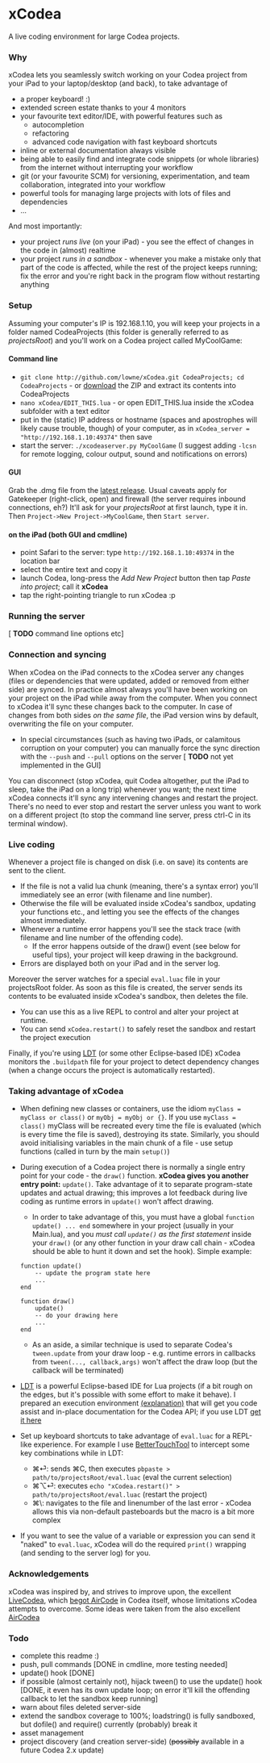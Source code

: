 # xCodea

A live coding environment for large Codea projects.

### Why

xCodea lets you seamlessly switch working on your Codea project from your iPad to your laptop/desktop (and back), to take advantage of

- a proper keyboard! :)
- extended screen estate thanks to your 4 monitors
- your favourite text editor/IDE, with powerful features such as
	- autocompletion
	- refactoring
	- advanced code navigation with fast keyboard shortcuts
- inline or external documentation always visible
- being able to easily find and integrate code snippets (or whole libraries) from the internet without interrupting your workflow
- git (or your favourite SCM) for versioning, experimentation, and team collaboration, integrated into your workflow
- powerful tools for managing large projects with lots of files and dependencies
- ...

And most importantly:

- your project _runs live_ (on your iPad) - you see the effect of changes in the code in (almost) realtime
- your project _runs in a sandbox_   - whenever you make a mistake only that part of the code is affected, while the rest of the project keeps running; fix the error and you're right back in the program flow without restarting anything

### Setup
Assuming your computer's IP is 192.168.1.10, you will keep your projects in a folder named CodeaProjects (this folder is generally referred to as _projectsRoot_) and you'll work on a Codea project called MyCoolGame:

#### Command line

- `git clone http://github.com/lowne/xCodea.git CodeaProjects; cd CodeaProjects` - or [download](https://github.com/lowne/xCodea/archive/dev.zip) the ZIP and extract its contents into CodeaProjects
- `nano xCodea/EDIT_THIS.lua` - or open EDIT_THIS.lua inside the xCodea subfolder with a text editor
- put in the (static) IP address or hostname (spaces and apostrophes will likely cause trouble, though) of your computer, as in `xCodea_server = "http://192.168.1.10:49374"` then save
- start the server: `./xcodeaserver.py MyCoolGame` (I suggest adding `-lcsn` for remote logging, colour output, sound and notifications on errors)

#### GUI
Grab the .dmg file from the [latest release](https://github.com/lowne/xCodea/releases). Usual caveats apply for Gatekeeper (right-click, open) and firewall (the server requires inbound connections, eh?) It'll ask for your _projectsRoot_ at first launch, type it in. Then `Project->New Project->MyCoolGame`, then `Start server`.

#### on the iPad (both GUI and cmdline)

- point Safari to the server: type `http://192.168.1.10:49374` in the location bar
- select the entire text and copy it
- launch Codea, long-press the _Add New Project_ button then tap _Paste into project_; call it **xCodea**
- tap the right-pointing triangle to run xCodea :p

### Running the server

[ **TODO** command line options etc]

### Connection and syncing

When xCodea on the iPad connects to the xCodea server any changes (files or dependencies that were updated, added or removed from either side) are synced. 
In practice almost always you'll have been working on your project on the iPad while away from the computer. When you connect to xCodea it'll sync these changes back to the computer.
In case of changes from both sides _on the same file_, the iPad version wins by default, overwriting the file on your computer.

- In special circumstances (such as having two iPads, or calamitous corruption on your computer) you can manually force the sync direction with the `--push` and `--pull` options on the server [ **TODO** not yet implemented in the GUI]

You can disconnect (stop xCodea, quit Codea altogether, put the iPad to sleep, take the iPad on a long trip) whenever you want; the next time xCodea connects it'll sync any intervening changes and restart the project. There's no need to ever stop and restart the server unless you want to work on a different project (to stop the command line server, press ctrl-C in its terminal window).

### Live coding

Whenever a project file is changed on disk (i.e. on save) its contents are sent to the client. 

- If the file is not a valid lua chunk (meaning, there's a syntax error) you'll immediately see an error (with filename and line number).
- Otherwise the file will be evaluated inside xCodea's sandbox, updating your functions etc., and letting you see the effects of the changes almost immediately.
- Whenever a runtime error happens you'll see the stack trace (with filename and line number of the offending code).
	- If the error happens outside of the draw() event (see below for useful tips), your project will keep drawing in the background.
- Errors are displayed both on your iPad and in the server log.

Moreover the server watches for a special `eval.luac` file in your projectsRoot folder. As soon as this file is created, the server sends its contents to be evaluated inside xCodea's sandbox, then deletes the file. 

- You can use this as a live REPL to control and alter your project at runtime.
- You can send `xCodea.restart()` to safely reset the sandbox and restart the project execution

Finally, if you're using [LDT](http://www.eclipse.org/koneki/ldt/) (or some other Eclipse-based IDE) xCodea monitors the `.buildpath` file for your project to detect dependency changes (when a change occurs the project is automatically restarted).

### Taking advantage of xCodea

- When defining new classes or containers, use the idiom `myClass = myClass or class()` or `myObj = myObj or {}`. If you use `myClass = class()` myClass will be recreated every time the file is evaluated (which is every time the file is saved), destroying its state. Similarly, you should avoid initialising variables in the main chunk of a file - use setup functions (called in turn by the main `setup()`)
- During execution of a Codea project there is normally a single entry point for your code - the `draw()` function. **xCodea gives you another entry point:** `update()`. Take advantage of it to separate program-state updates and actual drawing; this improves a lot feedback during live coding as runtime errors in `update()` won't affect drawing.
	- In order to take advantage of this, you must have a global `function update() ... end` somewhere in your project (usually in your Main.lua), and you _must call `update()` as the first statement_ inside your `draw()` (or any other function in your draw call chain - xCodea should be able to hunt it down and set the hook). Simple example:
	
	```
	function update()
	    -- update the program state here
	    ...
	end
	
	function draw()
	    update()
	    -- do your drawing here
	    ...
	end
	```
	- As an aside, a similar technique is used to separate Codea's `tween.update` from your draw loop - e.g. runtime errors in callbacks from `tween(..., callback,args)` won't affect the draw loop (but the callback will be terminated)
- [LDT](http://www.eclipse.org/koneki/ldt/) is a powerful Eclipse-based IDE for Lua projects (if a bit rough on the edges, but it's possible with some effort to make it behave). I prepared an execution environment [(explanation)](https://wiki.eclipse.org/Koneki/LDT/Developer_Area/User_Guides/User_Guide_1.1#Execution_Environment) that will get you code assist and in-place documentation for the Codea API; if you use LDT [get it here](https://github.com/lowne/xCodea/releases/download/v0.1.0/Codea-LDT.zip) 
- Set up keyboard shortcuts to take advantage of `eval.luac` for a REPL-like experience. For example I use [BetterTouchTool](http://www.boastr.net/) to intercept some key combinations while in LDT:
	- ⌘⏎: sends ⌘C, then executes `pbpaste > path/to/projectsRoot/eval.luac` (eval the current selection)
	- ⌘⌥⏎: executes `echo "xCodea.restart()" > path/to/projectsRoot/eval.luac` (restart the project)
	- ⌘\\: navigates to the file and linenumber of the last error - xCodea allows this via non-default pasteboards but the macro is a bit more complex
- If you want to see the value of a variable or expression you can send it "naked" to `eval.luac`, xCodea will do the required `print()` wrapping (and sending to the server log) for you.
	

### Acknowledgements

xCodea was inspired by, and strives to improve upon, the excellent [LiveCodea](https://github.com/tofferPika/LiveCodea), which [begot AirCode](http://www.twolivesleft.com/Codea/Talk/discussion/comment/23225#Comment_23225) in Codea itself, whose limitations xCodea attempts to overcome. Some ideas were taken from the also excellent [AirCodea](https://github.com/CodeSturgeon/AirCodea)

### Todo

- complete this readme :)
- push, pull commands [DONE in cmdline, more testing needed]
- update() hook [DONE]
- if possible (almost certainly not), hijack tween() to use the update() hook [DONE, it even has its own update loop; on error it'll kill the offending callback to let the sandbox keep running]
- warn about files deleted server-side
- extend the sandbox coverage to 100%; loadstring() is fully sandboxed, but dofile() and require() currently (probably) break it
- asset management
- project discovery (and creation server-side) (~~possibly~~ available in a future Codea 2.x update)
